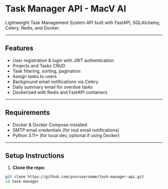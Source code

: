 # Task Manager API - MacV AI

Lightweight Task Management System API built with FastAPI, SQLAlchemy, Celery, Redis, and Docker.

---

## Features

- User registration & login with JWT authentication
- Projects and Tasks CRUD
- Task filtering, sorting, pagination
- Assign tasks to users
- Background email notifications via Celery
- Daily summary email for overdue tasks
- Dockerized with Redis and FastAPI containers

---

## Requirements

- Docker & Docker Compose installed
- SMTP email credentials (for real email notifications)
- Python 3.11+ (for local dev, optional if using Docker)

---

## Setup Instructions

1. **Clone the repo:**

```bash
git clone https://github.com/yourusername/task-manager-api.git
cd task-manager
